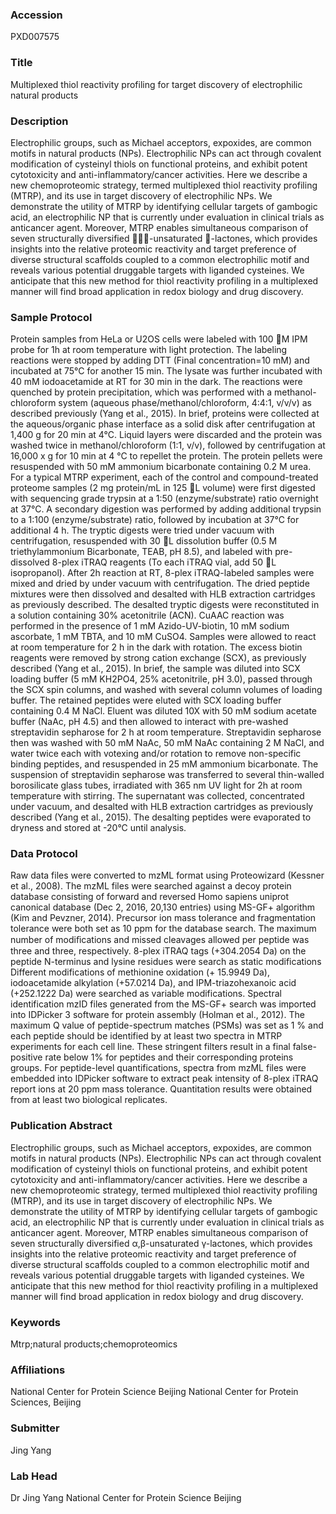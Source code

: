 ### Accession
PXD007575

### Title
Multiplexed thiol reactivity profiling for target discovery of electrophilic natural products

### Description
Electrophilic groups, such as Michael acceptors, expoxides, are common motifs in natural products (NPs). Electrophilic NPs can act through covalent modification of cysteinyl thiols on functional proteins, and exhibit potent cytotoxicity and anti-inflammatory/cancer activities. Here we describe a new chemoproteomic strategy, termed multiplexed thiol reactivity profiling (MTRP), and its use in target discovery of electrophilic NPs. We demonstrate the utility of MTRP by identifying cellular targets of gambogic acid, an electrophilic NP that is currently under evaluation in clinical trials as anticancer agent. Moreover, MTRP enables simultaneous comparison of seven structurally diversified -unsaturated -lactones, which provides insights into the relative proteomic reactivity and target preference of diverse structural scaffolds coupled to a common electrophilic motif and reveals various potential druggable targets with liganded cysteines. We anticipate that this new method for thiol reactivity profiling in a multiplexed manner will find broad application in redox biology and drug discovery.

### Sample Protocol
Protein samples from HeLa or U2OS cells were labeled with 100 M IPM probe for 1h at room temperature with light protection. The labeling reactions were stopped by adding DTT (Final concentration=10 mM) and incubated at 75°C for another 15 min. The lysate was further incubated with 40 mM iodoacetamide at RT for 30 min in the dark. The reactions were quenched by protein precipitation, which was performed with a methanol-chloroform system (aqueous phase/methanol/chloroform, 4:4:1, v/v/v) as described previously (Yang et al., 2015). In brief, proteins were collected at the aqueous/organic phase interface as a solid disk after centrifugation at 1,400 g for 20 min at 4°C. Liquid layers were discarded and the protein was washed twice in methanol/chloroform (1:1, v/v), followed by centrifugation at 16,000 x g for 10 min at 4 °C to repellet the protein. The protein pellets were resuspended with 50 mM ammonium bicarbonate containing 0.2 M urea. For a typical MTRP experiment, each of the control and compound-treated proteome samples (2 mg protein/mL in 125 L volume) were first digested with sequencing grade trypsin at a 1:50 (enzyme/substrate) ratio overnight at 37°C. A secondary digestion was performed by adding additional trypsin to a 1:100 (enzyme/substrate) ratio, followed by incubation at 37°C for additional 4 h. The tryptic digests were tried under vacuum with centrifugation, resuspended with 30 L dissolution buffer (0.5 M triethylammonium Bicarbonate, TEAB, pH 8.5), and labeled with pre-dissolved 8-plex iTRAQ reagents (To each iTRAQ vial, add 50 L isopropanol). After 2h reaction at RT, 8-plex iTRAQ-labeled samples were mixed and dried by under vacuum with centrifugation. The dried peptide mixtures were then dissolved and desalted with HLB extraction cartridges as previously described. The desalted tryptic digests were reconstituted in a solution containing 30% acetonitrile (ACN). CuAAC reaction was performed in the presence of 1 mM Azido-UV-biotin, 10 mM sodium ascorbate, 1 mM TBTA, and 10 mM CuSO4. Samples were allowed to react at room temperature for 2 h in the dark with rotation. The excess biotin reagents were removed by strong cation exchange (SCX), as previously described (Yang et al., 2015). In brief, the sample was diluted into SCX loading buffer (5 mM KH2PO4, 25% acetonitrile, pH 3.0), passed through the SCX spin columns, and washed with several column volumes of loading buffer. The retained peptides were eluted with SCX loading buffer containing 0.4 M NaCl. Eluent was diluted 10X with 50 mM sodium acetate buffer (NaAc, pH 4.5) and then allowed to interact with pre-washed streptavidin sepharose for 2 h at room temperature. Streptavidin sepharose then was washed with 50 mM NaAc, 50 mM NaAc containing 2 M NaCl, and water twice each with votexing and/or rotation to remove non-specific binding peptides, and resuspended in 25 mM ammonium bicarbonate. The suspension of streptavidin sepharose was transferred to several thin-walled borosilicate glass tubes, irradiated with 365 nm UV light for 2h at room temperature with stirring. The supernatant was collected, concentrated under vacuum, and desalted with HLB extraction cartridges as previously described (Yang et al., 2015). The desalting peptides were evaporated to dryness and stored at -20°C until analysis.

### Data Protocol
Raw data files were converted to mzML format using Proteowizard (Kessner et al., 2008). The mzML files were searched against a decoy protein database consisting of forward and reversed Homo sapiens uniprot canonical database (Dec 2, 2016, 20,130 entries) using MS-GF+ algorithm (Kim and Pevzner, 2014). Precursor ion mass tolerance and fragmentation tolerance were both set as 10 ppm for the database search. The maximum number of modiﬁcations and missed cleavages allowed per peptide was three and three, respectively. 8-plex iTRAQ tags (+304.2054 Da) on the peptide N-terminus and lysine residues were search as static modifications Different modifications of methionine oxidation (+ 15.9949 Da), iodoacetamide alkylation (+57.0214 Da), and IPM-triazohexanoic acid (+252.1222 Da) were searched as variable modifications. Spectral identification mzID files generated from the MS-GF+ search was imported into IDPicker 3 software for protein assembly (Holman et al., 2012). The maximum Q value of peptide-spectrum matches (PSMs) was set as 1 % and each peptide should be identified by at least two spectra in MTRP experiments for each cell line. These stringent filters result in a final false-positive rate below 1% for peptides and their corresponding proteins groups. For peptide-level quantifications, spectra from mzML files were embedded into IDPicker software to extract peak intensity of 8-plex iTRAQ report ions at 20 ppm mass tolerance. Quantitation results were obtained from at least two biological replicates.

### Publication Abstract
Electrophilic groups, such as Michael acceptors, expoxides, are common motifs in natural products (NPs). Electrophilic NPs can act through covalent modification of cysteinyl thiols on functional proteins, and exhibit potent cytotoxicity and anti-inflammatory/cancer activities. Here we describe a new chemoproteomic strategy, termed multiplexed thiol reactivity profiling (MTRP), and its use in target discovery of electrophilic NPs. We demonstrate the utility of MTRP by identifying cellular targets of gambogic acid, an electrophilic NP that is currently under evaluation in clinical trials as anticancer agent. Moreover, MTRP enables simultaneous comparison of seven structurally diversified &#x3b1;,&#x3b2;-unsaturated &#x3b3;-lactones, which provides insights into the relative proteomic reactivity and target preference of diverse structural scaffolds coupled to a common electrophilic motif and reveals various potential druggable targets with liganded cysteines. We anticipate that this new method for thiol reactivity profiling in a multiplexed manner will find broad application in redox biology and drug discovery.

### Keywords
Mtrp;natural products;chemoproteomics

### Affiliations
National Center for Protein Science Beijing
National Center for Protein Sciences, Beijing

### Submitter
Jing Yang

### Lab Head
Dr Jing Yang
National Center for Protein Science Beijing


